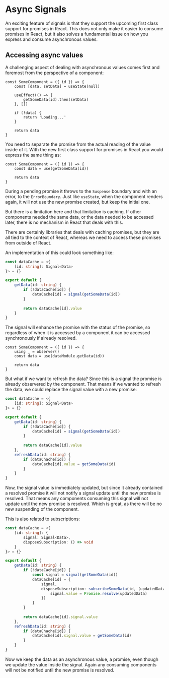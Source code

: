 # Async Signals

An exciting feature of signals is that they support the upcoming first class support for promises in React. This does not only make it easier to consume promises in React, but it also solves a fundamental issue on how you express and consume asynchronous values.

## Accessing async values

A challenging aspect of dealing with asynchronous values comes first and foremost from the perspective of a component:

```tsx
const SomeComponent = ({ id }) => {
    const [data, setData] = useState(null)
    
    useEffect(() => {
        getSomeData(id).then(setData)
    }, [])
    
    if (!data) {
        return 'Loading...'
    }
    
    return data
}
```

You need to separate the promise from the actual reading of the value inside of it. With the new first class support for promises in React you would express the same thing as:

```tsx
const SomeComponent = ({ id }) => {
    const data = use(getSomeData(id))
    
    return data
}
```

During a pending promise it throws to the `Suspense` boundary and with an error, to the `ErrorBoundary`. Just like `useState`, when the component renders again, it will not use the new promise created, but keep the initial one.

But there is a limitation here and that limitation is caching. If other components needed the same data, or the data needed to be accessed later, there is no mechanism in React that deals with this.

There are certainly libraries that deals with caching promises, but they are all tied to the context of React, whereas we need to access these promises from outside of React.

An implementation of this could look something like:

```ts
const dataCache = <{
    [id: string]: Signal<Data>
}> = {}

export default {
    getData(id: string) {
        if (!dataCache[id]) {
            dataCache[id] = signal(getSomeData(id))
        }
        
        return dataCache[id].value
    }
}
```

The signal will enhance the promise with the status of the promise, so regardless of when it is accessed by a component it can be accessed synchronously if already resolved.

```tsx
const SomeComponent = ({ id }) => {
    using _ = observer()
    const data = use(dataModule.getData(id))
    
    return data
}
```

But what if we want to refresh the data? Since this is a signal the promise is already observered by the component. That means if we wanted to refresh the data, we could replace the signal value with a new promise:

```ts
const dataCache = <{
    [id: string]: Signal<Data>
}> = {}

export default {
    getData(id: string) {
        if (!dataCache[id]) {
            dataCache[id] = signal(getSomeData(id))
        }
        
        return dataCache[id].value
    },
    refreshData(id: string) {
        if (dataChache[id]) {
            dataCache[id].value = getSomeData(id)    
        }
    }
}
```

Now, the signal value is immediately updated, but since it already contained a resolved promise it will not notify a signal update until the new promise is resolved. That means any components consuming this signal will not update until the new promise is resolved. Which is great, as there will be no new suspending of the component.

This is also related to subscriptions:

```ts
const dataCache = <{
    [id: string]: {
        signal: Signal<Data>,
        disposeSubscription: () => void
    }
}> = {}

export default {
    getData(id: string) {
        if (!dataCache[id]) {
            const signal = signal(getSomeData(id))
            dataCache[id] = {
                signal,
                disposeSubscription: subscribeSomeData(id, (updatedData) => {
                    signal.value = Promise.resolve(updatedData)
                })
            }
        }
        
        return dataCache[id].signal.value
    },
    refreshData(id: string) {
        if (dataChache[id]) {
            dataCache[id].signal.value = getSomeData(id)    
        }
    }
}
```

Now we keep the data as an asynchronous value, a promise, even though we update the value inside the signal. Again any consuming components will not be notified until the new promise is resolved.
